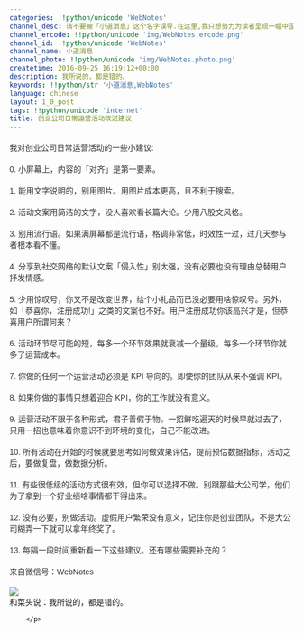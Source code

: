 ```yaml
---
categories: !!python/unicode 'WebNotes'
channel_desc: 请不要被「小道消息」这个名字误导.在这里,我只想努力为读者呈现一幅中国互联网的清明上河图.
channel_ercode: !!python/unicode 'img/WebNotes.ercode.png'
channel_id: !!python/unicode 'WebNotes'
channel_name: 小道消息
channel_photo: !!python/unicode 'img/WebNotes.photo.png'
createtime: 2016-09-25 16:19:12+00:00
description: 我所说的，都是错的。
keywords: !!python/str '小道消息,WebNotes'
language: chinese
layout: 1_0_post
tags: !!python/unicode 'internet'
title: 创业公司日常运营活动改进建议
---
```

<div class="rich_media_content" id="js_content">
<p style="font-family: Avenir, sans-serif; border: 0px; margin-top: 12px; margin-bottom: 18px; padding: 0px; outline: 0px; color: rgb(51, 51, 51); white-space: normal;">
<qqmusic albumurl="/8/V/0025XAKb2EOv8V.jpg" audiourl="http://ws.stream.qqmusic.qq.com/C100002v5y6G03LnoQ.m4a?fromtag=46" class="res_iframe qqmusic_iframe js_editor_qqmusic" commentid="900963922" frameborder="0" mid="002v5y6G03LnoQ" music_name="沉默如谜的呼吸" musicid="101802909" play_length="279000" scrolling="no" singer="周云蓬 - 沉默如谜的呼吸" src="/cgi-bin/readtemplate?t=tmpl/qqmusic_tmpl&amp;singer=%E5%91%A8%E4%BA%91%E8%93%AC%20-%20%E6%B2%89%E9%BB%98%E5%A6%82%E8%B0%9C%E7%9A%84%E5%91%BC%E5%90%B8&amp;music_name=%E6%B2%89%E9%BB%98%E5%A6%82%E8%B0%9C%E7%9A%84%E5%91%BC%E5%90%B8">
</qqmusic>
</p>
<p style="font-family: Avenir, sans-serif; border: 0px; margin-top: 12px; margin-bottom: 18px; padding: 0px; outline: 0px; color: rgb(51, 51, 51); white-space: normal;">
         我对创业公司日常运营活动的一些小建议:
         <br/>
</p>
<p style="font-family: Avenir, sans-serif; border: 0px; margin-top: 12px; margin-bottom: 18px; padding: 0px; outline: 0px; color: rgb(51, 51, 51); white-space: normal;">
         0. 小屏幕上，内容的「对齐」是第一要素。
        </p>
<p style="font-family: Avenir, sans-serif; border: 0px; margin-top: 12px; margin-bottom: 18px; padding: 0px; outline: 0px; color: rgb(51, 51, 51); white-space: normal;">
         1. 能用文字说明的，别用图片。用图片成本更高，且不利于搜索。
        </p>
<p style="font-family: Avenir, sans-serif; border: 0px; margin-top: 12px; margin-bottom: 18px; padding: 0px; outline: 0px; color: rgb(51, 51, 51); white-space: normal;">
         2. 活动文案用简洁的文字，没人喜欢看长篇大论。少用八股文风格。
        </p>
<p style="font-family: Avenir, sans-serif; border: 0px; margin-top: 12px; margin-bottom: 18px; padding: 0px; outline: 0px; color: rgb(51, 51, 51); white-space: normal;">
         3. 别用流行语。如果满屏幕都是流行语，格调非常低，时效性一过，过几天参与者根本看不懂。
        </p>
<p style="font-family: Avenir, sans-serif; border: 0px; margin-top: 12px; margin-bottom: 18px; padding: 0px; outline: 0px; color: rgb(51, 51, 51); white-space: normal;">
         4. 分享到社交网络的默认文案「侵入性」别太强，没有必要也没有理由总替用户抒发情感。
        </p>
<p style="font-family: Avenir, sans-serif; border: 0px; margin-top: 12px; margin-bottom: 18px; padding: 0px; outline: 0px; color: rgb(51, 51, 51); white-space: normal;">
         5. 少用惊叹号，你又不是改变世界，给个小礼品而已没必要用啥惊叹号。另外，如「恭喜你，注册成功!」之类的文案也不好。用户注册成功你该高兴才是，但恭喜用户所谓何来？
        </p>
<p style="font-family: Avenir, sans-serif; border: 0px; margin-top: 12px; margin-bottom: 18px; padding: 0px; outline: 0px; color: rgb(51, 51, 51); white-space: normal;">
         6. 活动环节尽可能的短，每多一个环节效果就衰减一个量级。每多一个环节你就多了运营成本。
        </p>
<p style="font-family: Avenir, sans-serif; border: 0px; margin-top: 12px; margin-bottom: 18px; padding: 0px; outline: 0px; color: rgb(51, 51, 51); white-space: normal;">
         7. 你做的任何一个运营活动必须是 KPI 导向的。即使你的团队从来不强调 KPI。
        </p>
<p style="font-family: Avenir, sans-serif; border: 0px; margin-top: 12px; margin-bottom: 18px; padding: 0px; outline: 0px; color: rgb(51, 51, 51); white-space: normal;">
         8. 如果你做的事情只想着迎合 KPI，你的工作就没有意义。
        </p>
<p style="font-family: Avenir, sans-serif; border: 0px; margin-top: 12px; margin-bottom: 18px; padding: 0px; outline: 0px; color: rgb(51, 51, 51); white-space: normal;">
         9. 运营活动不限于各种形式，君子善假于物。一招鲜吃遍天的时候早就过去了，只用一招也意味着你意识不到环境的变化，自己不能改进。
        </p>
<p style="font-family: Avenir, sans-serif; border: 0px; margin-top: 12px; margin-bottom: 18px; padding: 0px; outline: 0px; color: rgb(51, 51, 51); white-space: normal;">
         10. 所有活动在开始的时候就要思考如何做效果评估，提前预估数据指标，活动之后，要做复盘，做数据分析。
        </p>
<p style="font-family: Avenir, sans-serif; border: 0px; margin-top: 12px; margin-bottom: 18px; padding: 0px; outline: 0px; color: rgb(51, 51, 51); white-space: normal;">
         11. 有些很低级的活动方式很有效，但你可以选择不做。别跟那些大公司学，他们为了拿到一个好业绩啥事情都干得出来。
        </p>
<p style="font-family: Avenir, sans-serif; border: 0px; margin-top: 12px; margin-bottom: 18px; padding: 0px; outline: 0px; color: rgb(51, 51, 51); white-space: normal;">
         12. 没有必要，别做活动。虚假用户繁荣没有意义，记住你是创业团队，不是大公司糊弄一下就可以拿年终奖了。
        </p>
<p style="font-family: Avenir, sans-serif; border: 0px; margin-top: 12px; margin-bottom: 18px; padding: 0px; outline: 0px; color: rgb(51, 51, 51); white-space: normal;">
         13. 每隔一段时间重新看一下这些建议。还有哪些需要补充的？
        </p>
<p style="font-family: Avenir, sans-serif; border: 0px; margin-top: 12px; margin-bottom: 18px; padding: 0px; outline: 0px; color: rgb(51, 51, 51); white-space: normal;">
         来自微信号：WebNotes
        </p>
<p>
<img data-ratio="1" data-s="300,640" data-src="" data-type="jpeg" data-w="430" src="{{ '/img/ow5rEn8QGlGGzGwfLMG1MzwhEnfPHSfvOIqiat3k2RXQzROM7Lic34dticGkd6tVyMzZwRjWTqYqAWDiaic7xFGjQVQ.jpeg' | prepend: site.img | replace: '//','/' }}"/>
<br/>
          和菜头说：我所说的，都是错的。
         
        </p>
</div>